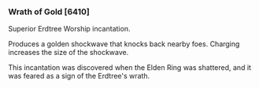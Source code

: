 ### Wrath of Gold [6410]

Superior Erdtree Worship incantation.

Produces a golden shockwave that knocks back nearby foes. Charging increases the size of the shockwave.

This incantation was discovered when the Elden Ring was shattered, and it was feared as a sign of the Erdtree's wrath.
